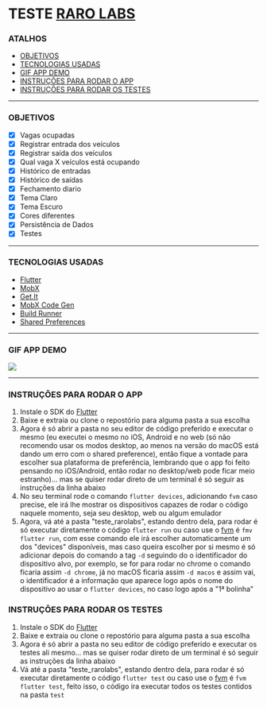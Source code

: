 # TESTE [RARO LABS](https://rarolabs.com.br)

### ATALHOS

- [OBJETIVOS](#objetivos)
- [TECNOLOGIAS USADAS](#tecnologias-usadas)
- [GIF APP DEMO](#gif-app-demo)
- [INSTRUÇÕES PARA RODAR O APP](#instruções-para-rodar-o-app)
- [INSTRUÇÕES PARA RODAR OS TESTES](#instruções-para-rodar-os-testes)

------------

### OBJETIVOS

- [x] Vagas ocupadas
- [x] Registrar entrada dos veículos
- [x] Registrar saída dos veículos
- [x] Qual vaga X veículos está ocupando
- [x] Histórico de entradas
- [x] Histórico de saídas
- [x] Fechamento diario
- [x] Tema Claro
- [x] Tema Escuro
- [x] Cores diferentes
- [x] Persistência de Dados
- [x] Testes

------------

### TECNOLOGIAS USADAS

- [Flutter](https://flutter.dev)
- [MobX](https://pub.dev/packages/mobx)
- [Get.It](https://pub.dev/packages/get_it)
- [MobX Code Gen](https://pub.dev/packages/mobx_codegen)
- [Build Runner](https://pub.dev/packages/build_runner)
- [Shared Preferences](https://pub.dev/packages/shared_preferences)

------------

### GIF APP DEMO

<img src="https://github.com/mazieri/img/blob/main/demo%20app%20raro%20labs.gif">

------------

### INSTRUÇÕES PARA RODAR O APP

1. Instale o SDK do [Flutter](https://flutter.dev)
2. Baixe e extraia ou clone o repostório para alguma pasta a sua escolha
3. Agora é só abrir a pasta no seu editor de código preferido e executar o mesmo (eu executei o mesmo no iOS, Android e no web (só não recomendo usar os modos desktop, ao menos na versão do macOS está dando um erro com o shared preference), então fique a vontade para escolher sua plataforma de preferência, lembrando que o app foi feito pensando no iOS/Android, então rodar no desktop/web pode ficar meio estranho)... mas se quiser rodar direto de um terminal é só seguir as instruções da linha abaixo
4. No seu terminal rode o comando ```flutter devices```, adicionando ```fvm``` caso precise, ele irá lhe mostrar os dispositivos capazes de rodar o código naquele momento, seja seu desktop, web ou algum emulador
5. Agora, vá até a pasta "teste_rarolabs", estando dentro dela, para rodar é só executar diretamente o código ```flutter run``` ou caso use o [fvm](https://fvm.app) é ```fmv flutter run```, com esse comando ele irá escolher automaticamente um dos "devices" disponíveis, mas caso queira escolher por si mesmo é só adicionar depois do comando a tag ```-d``` seguindo do o identificador do dispositivo alvo, por exemplo, se for para rodar no chrome o comando ficaria assim ```-d chrome```, já no macOS ficaria assim ```-d macos``` e assim vai, o identificador é a informação que aparece logo após o nome do dispositivo ao usar o ```flutter devices```, no caso logo após a "1ª bolinha" 

### INSTRUÇÕES PARA RODAR OS TESTES

1. Instale o SDK do [Flutter](https://flutter.dev)
2. Baixe e extraia ou clone o repostório para alguma pasta a sua escolha
3. Agora é só abrir a pasta no seu editor de código preferido e executar os testes ali mesmo... mas se quiser rodar direto de um terminal é só seguir as instruções da linha abaixo
4. Vá até a pasta "teste_rarolabs", estando dentro dela, para rodar é só executar diretamente o código ```flutter test``` ou caso use o [fvm](https://fvm.app) é ```fvm flutter test```, feito isso, o código ira executar todos os testes contidos na pasta ```test```
